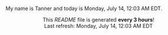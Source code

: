 My name is Tanner and today is Monday, July 14, 12:03 AM EDT.

<p align="center">This <i>README</i> file is generated <b>every 3 hours</b>!</br>Last refresh: Monday, July 14, 12:03 AM EDT<br /></p>
